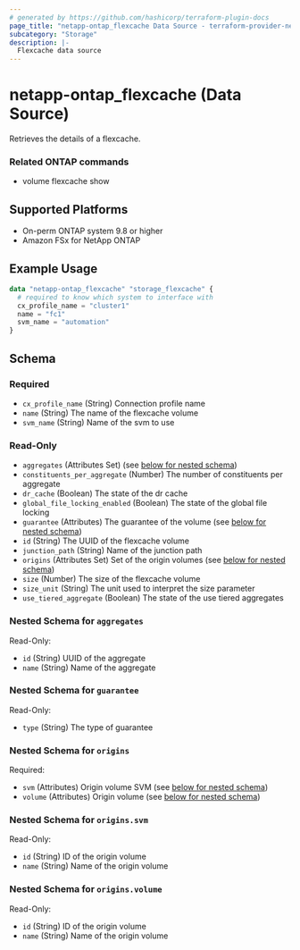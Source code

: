 ```yaml
---
# generated by https://github.com/hashicorp/terraform-plugin-docs
page_title: "netapp-ontap_flexcache Data Source - terraform-provider-netapp-ontap"
subcategory: "Storage"
description: |-
  Flexcache data source
---
```


# netapp-ontap_flexcache (Data Source)

Retrieves the details of a flexcache.

### Related ONTAP commands
* volume flexcache show

## Supported Platforms
* On-perm ONTAP system 9.8 or higher
* Amazon FSx for NetApp ONTAP

## Example Usage
```terraform
data "netapp-ontap_flexcache" "storage_flexcache" {
  # required to know which system to interface with
  cx_profile_name = "cluster1"
  name = "fc1"
  svm_name = "automation"
}
```

<!-- schema generated by tfplugindocs -->
## Schema

### Required

- `cx_profile_name` (String) Connection profile name
- `name` (String) The name of the flexcache volume
- `svm_name` (String) Name of the svm to use

### Read-Only

- `aggregates` (Attributes Set) (see [below for nested schema](#nestedatt--aggregates))
- `constituents_per_aggregate` (Number) The number of constituents per aggregate
- `dr_cache` (Boolean) The state of the dr cache
- `global_file_locking_enabled` (Boolean) The state of the global file locking
- `guarantee` (Attributes) The guarantee of the volume (see [below for nested schema](#nestedatt--guarantee))
- `id` (String) The UUID of the flexcache volume
- `junction_path` (String) Name of the junction path
- `origins` (Attributes Set) Set of the origin volumes (see [below for nested schema](#nestedatt--origins))
- `size` (Number) The size of the flexcache volume
- `size_unit` (String) The unit used to interpret the size parameter
- `use_tiered_aggregate` (Boolean) The state of the use tiered aggregates

<a id="nestedatt--aggregates"></a>
### Nested Schema for `aggregates`

Read-Only:

- `id` (String) UUID of the aggregate
- `name` (String) Name of the aggregate


<a id="nestedatt--guarantee"></a>
### Nested Schema for `guarantee`

Read-Only:

- `type` (String) The type of guarantee


<a id="nestedatt--origins"></a>
### Nested Schema for `origins`

Required:

- `svm` (Attributes) Origin volume SVM (see [below for nested schema](#nestedatt--origins--svm))
- `volume` (Attributes) Origin volume (see [below for nested schema](#nestedatt--origins--volume))

<a id="nestedatt--origins--svm"></a>
### Nested Schema for `origins.svm`

Read-Only:

- `id` (String) ID of the origin volume
- `name` (String) Name of the origin volume


<a id="nestedatt--origins--volume"></a>
### Nested Schema for `origins.volume`

Read-Only:

- `id` (String) ID of the origin volume
- `name` (String) Name of the origin volume


